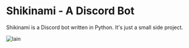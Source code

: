 # Shikinami - A Discord Bot

Shikinami is a Discord bot written in Python.
It's just a small side project.

![lain](https://i.imgur.com/JTltgDZ.jpg)
